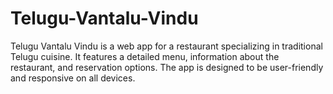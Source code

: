 # Telugu-Vantalu-Vindu
Telugu Vantalu Vindu is a web app for a restaurant specializing in traditional Telugu cuisine. It features a detailed menu, information about the restaurant, and reservation options. The app is designed to be user-friendly and responsive on all devices.
